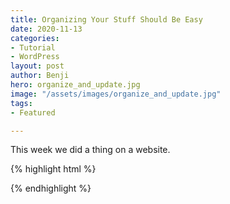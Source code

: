 ```yaml
---
title: Organizing Your Stuff Should Be Easy
date: 2020-11-13
categories:
- Tutorial
- WordPress
layout: post
author: Benji
hero: organize_and_update.jpg
image: "/assets/images/organize_and_update.jpg"
tags:
- Featured

---
```

This week we did a thing on a website.

{% highlight html %} <div class='boop'></div> {% endhighlight %} 